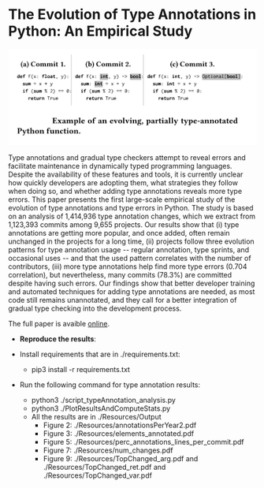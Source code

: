 # The Evolution of Type Annotations in Python: An Empirical Study

![Example](Resources/img/fse0.png)

Type annotations and gradual type checkers attempt to reveal errors and facilitate maintenance  in dynamically typed programming languages. Despite the availability of these features and tools, it is currently unclear how quickly developers are adopting them, what strategies they follow when doing so, and whether adding type annotations reveals more type errors. This paper presents the first large-scale empirical study of the evolution of type annotations and type errors in Python. The study is based on an analysis of 1,414,936 type annotation changes, which we extract from 1,123,393 commits among 9,655 projects.
Our results show that (i) type annotations are getting more popular, and once added, often remain unchanged in the projects for a long time, (ii) projects follow three evolution patterns for type annotation usage -- regular annotation, type sprints, and occasional uses -- and that the used pattern correlates with the number of contributors, (iii) more type annotations help find more type errors (0.704 correlation), but nevertheless, many commits (78.3%) are committed despite having such errors. Our findings show that better developer training and automated techniques for adding type annotations are needed, as most code still remains unannotated, and they call for a better integration of gradual type checking into the development process.

The full paper is avaible [online](https://www.software-lab.org/publications/FSE22TypeAnnotationsStudy.pdf).


* **Reproduce the results**:
- Install requirements that are in ./requirements.txt:
	- pip3 install -r requirements.txt

- Run the following command for type annotation results:
	- python3 ./script_typeAnnotation_analysis.py
	- python3 ./PlotResultsAndComputeStats.py
	- All the results are in ./Resources/Output
		- Figure 2: ./Resources/annotationsPerYear2.pdf
		- Figure 3: ./Resources/elements_annotated.pdf
		- Figure 5: ./Resources/perc_annotations_lines_per_commit.pdf
		- Figure 7: ./Resources/num_changes.pdf
		- Figure 9: ./Resources/TopChanged_arg.pdf and ./Resources/TopChanged_ret.pdf and ./Resources/TopChanged_var.pdf
	
